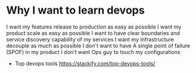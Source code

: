 
# Why I want to learn devops

I want my features release to production as easy as possible
I want my product scale as easy as possible
I want to have clear boundaries and service discovery capability of my services
I want my infrastructure decouple as much as possible
I don't want to have A single point of failure (SPOF) in my product
I don't want Ops guy to touch my configurations

* Top devops tools
https://stackify.com/top-devops-tools/
